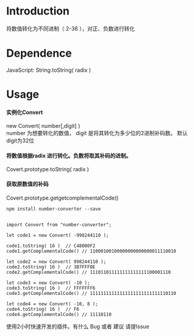 # Introduction

  将数值转化为不同进制（ 2-36 ），对正、负数进行转化

# Dependence

  JavaScript:   String.toString( radix )

# Usage

  #### 实例化Convert
  new Convert( number[,digit] ) <br>
  number 为想要转化的数值， digit 是将其转化为多少位的2进制补码数。 默认digit为32位

  #### 将数值根据radix 进行转化。负数将取其补码的进制。 <br>
  Covert.prototype.toString( radix ) <br>
  #### 获取原数值的补码 <br>
  Covert.prototype.getgetcomplementalCode() <br>

```
npm install number-converter --save

```
```

import Convert from "number-converter";

let code1 = new Convert( -998244110 );

code1.toString( 16 )  // C48000F2
code1.getComplementalCode() // 11000100100000000000000011110010

let code2 = new Convert( 998244110 );
code2.toString( 16 )  // 3B7FFF0E
code2.getComplementalCode() // 111011011111111111111100001110

let code3 = new Convert( -10 );
code3.toString( 16 )  // FFFFFFF6
code3.getComplementalCode() // 11111111111111111111111111110110

let code4 = new Convert( -10, 8 );
code4.toString( 16 )  // F6
code4.getComplementalCode() // 11110110

```

使用2小时快速开发的插件。有什么 Bug 或者 建议 请提Issue